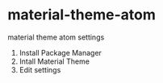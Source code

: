 # material-theme-atom
material theme atom settings


1. Install Package Manager
2. Intall Material Theme
3. Edit settings

